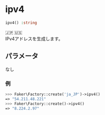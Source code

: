# ipv4
```php
ipv4() :string
```
:jp: :us:  
IPv4アドレスを生成します。

## パラメータ
なし

### 例
```php
>>> Faker\Factory::create('ja_JP')->ipv4()
=> "54.211.48.221"
>>> Faker\Factory::create()->ipv4()
=> "8.224.2.97"
```
